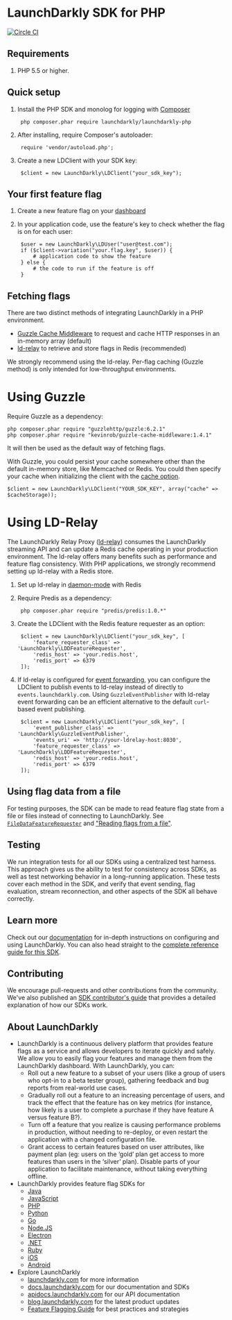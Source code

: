 LaunchDarkly SDK for PHP
===========================

[![Circle CI](https://circleci.com/gh/launchdarkly/php-client.svg?style=svg)](https://circleci.com/gh/launchdarkly/php-client)

Requirements
------------
1. PHP 5.5 or higher. 

Quick setup
-----------

1. Install the PHP SDK and monolog for logging with [Composer](https://getcomposer.org/)

        php composer.phar require launchdarkly/launchdarkly-php

1. After installing, require Composer's autoloader:

		require 'vendor/autoload.php';

1. Create a new LDClient with your SDK key:

        $client = new LaunchDarkly\LDClient("your_sdk_key");

Your first feature flag
-----------------------

1. Create a new feature flag on your [dashboard](https://app.launchdarkly.com)

2. In your application code, use the feature's key to check whether the flag is on for each user:

        $user = new LaunchDarkly\LDUser("user@test.com");
        if ($client->variation("your.flag.key", $user)) {
            # application code to show the feature
        } else {
            # the code to run if the feature is off
        }

Fetching flags
--------------

There are two distinct methods of integrating LaunchDarkly in a PHP environment.  

* [Guzzle Cache Middleware](https://github.com/Kevinrob/guzzle-cache-middleware) to request and cache HTTP responses in an in-memory array (default)
* [ld-relay](https://github.com/launchdarkly/ld-relay) to retrieve and store flags in Redis (recommended)

We strongly recommend using the ld-relay.  Per-flag caching (Guzzle method) is only intended for low-throughput environments.

Using Guzzle
============

Require Guzzle as a dependency:

    php composer.phar require "guzzlehttp/guzzle:6.2.1"
    php composer.phar require "kevinrob/guzzle-cache-middleware:1.4.1"

It will then be used as the default way of fetching flags.

With Guzzle, you could persist your cache somewhere other than the default in-memory store, like Memcached or Redis.  You could then specify your cache when initializing the client with the [cache option](https://github.com/launchdarkly/php-client/blob/master/src/LaunchDarkly/LDClient.php#L44).

    $client = new LaunchDarkly\LDClient("YOUR_SDK_KEY", array("cache" => $cacheStorage));


Using LD-Relay
==============

The LaunchDarkly Relay Proxy ([ld-relay](https://github.com/launchdarkly/ld-relay)) consumes the LaunchDarkly streaming API and can update
a Redis cache operating in your production environment. The ld-relay offers many benefits such as performance and feature flag consistency. With PHP applications, we strongly recommend setting up ld-relay with a Redis store.

1. Set up ld-relay in [daemon-mode](https://github.com/launchdarkly/ld-relay#redis-storage-and-daemon-mode) with Redis

2. Require Predis as a dependency:

        php composer.phar require "predis/predis:1.0.*"

3. Create the LDClient with the Redis feature requester as an option:

        $client = new LaunchDarkly\LDClient("your_sdk_key", [
            'feature_requester_class' => 'LaunchDarkly\LDDFeatureRequester',
            'redis_host' => 'your.redis.host',
            'redis_port' => 6379
        ]);

4. If ld-relay is configured for [event forwarding](https://github.com/launchdarkly/ld-relay#event-forwarding), you can configure the LDClient to publish events to ld-relay instead of directly to `events.launchdarkly.com`. Using `GuzzleEventPublisher` with ld-relay event forwarding can be an efficient alternative to the default `curl`-based event publishing.

        $client = new LaunchDarkly\LDClient("your_sdk_key", [
            'event_publisher_class' => 'LaunchDarkly\GuzzleEventPublisher',
            'events_uri' => 'http://your-ldrelay-host:8030',
            'feature_requester_class' => 'LaunchDarkly\LDDFeatureRequester',
            'redis_host' => 'your.redis.host',
            'redis_port' => 6379
        ]);

Using flag data from a file
---------------------------

For testing purposes, the SDK can be made to read feature flag state from a file or files instead of connecting to LaunchDarkly. See [`FileDataFeatureRequester`](https://github.com/launchdarkly/php-client/blob/master/FileDataFeatureRequester.php) and ["Reading flags from a file"](https://docs.launchdarkly.com/docs/reading-flags-from-a-file).

Testing
-------

We run integration tests for all our SDKs using a centralized test harness. This approach gives us the ability to test for consistency across SDKs, as well as test networking behavior in a long-running application. These tests cover each method in the SDK, and verify that event sending, flag evaluation, stream reconnection, and other aspects of the SDK all behave correctly.

Learn more
-----------

Check out our [documentation](http://docs.launchdarkly.com) for in-depth instructions on configuring and using LaunchDarkly. You can also head straight to the [complete reference guide for this SDK](http://docs.launchdarkly.com/docs/php-sdk-reference).

Contributing
------------

We encourage pull-requests and other contributions from the community. We've also published an [SDK contributor's guide](http://docs.launchdarkly.com/docs/sdk-contributors-guide) that provides a detailed explanation of how our SDKs work.

About LaunchDarkly
-----------

* LaunchDarkly is a continuous delivery platform that provides feature flags as a service and allows developers to iterate quickly and safely. We allow you to easily flag your features and manage them from the LaunchDarkly dashboard.  With LaunchDarkly, you can:
    * Roll out a new feature to a subset of your users (like a group of users who opt-in to a beta tester group), gathering feedback and bug reports from real-world use cases.
    * Gradually roll out a feature to an increasing percentage of users, and track the effect that the feature has on key metrics (for instance, how likely is a user to complete a purchase if they have feature A versus feature B?).
    * Turn off a feature that you realize is causing performance problems in production, without needing to re-deploy, or even restart the application with a changed configuration file.
    * Grant access to certain features based on user attributes, like payment plan (eg: users on the ‘gold’ plan get access to more features than users in the ‘silver’ plan). Disable parts of your application to facilitate maintenance, without taking everything offline.
* LaunchDarkly provides feature flag SDKs for
    * [Java](http://docs.launchdarkly.com/docs/java-sdk-reference "Java SDK")
    * [JavaScript](http://docs.launchdarkly.com/docs/js-sdk-reference "LaunchDarkly JavaScript SDK")
    * [PHP](http://docs.launchdarkly.com/docs/php-sdk-reference "LaunchDarkly PHP SDK")
    * [Python](http://docs.launchdarkly.com/docs/python-sdk-reference "LaunchDarkly Python SDK")
    * [Go](http://docs.launchdarkly.com/docs/go-sdk-reference "LaunchDarkly Go SDK")
    * [Node.JS](http://docs.launchdarkly.com/docs/node-sdk-reference "LaunchDarkly Node SDK")
    * [Electron](http://docs.launchdarkly.com/docs/electron-sdk-reference "LaunchDarkly Electron SDK")
    * [.NET](http://docs.launchdarkly.com/docs/dotnet-sdk-reference "LaunchDarkly .Net SDK")
    * [Ruby](http://docs.launchdarkly.com/docs/ruby-sdk-reference "LaunchDarkly Ruby SDK")
    * [iOS](http://docs.launchdarkly.com/docs/ios-sdk-reference "LaunchDarkly iOS SDK")
    * [Android](http://docs.launchdarkly.com/docs/android-sdk-reference "LaunchDarkly Android SDK")
* Explore LaunchDarkly
    * [launchdarkly.com](http://www.launchdarkly.com/ "LaunchDarkly Main Website") for more information
    * [docs.launchdarkly.com](http://docs.launchdarkly.com/  "LaunchDarkly Documentation") for our documentation and SDKs
    * [apidocs.launchdarkly.com](http://apidocs.launchdarkly.com/  "LaunchDarkly API Documentation") for our API documentation
    * [blog.launchdarkly.com](http://blog.launchdarkly.com/  "LaunchDarkly Blog Documentation") for the latest product updates
    * [Feature Flagging Guide](https://github.com/launchdarkly/featureflags/  "Feature Flagging Guide") for best practices and strategies
